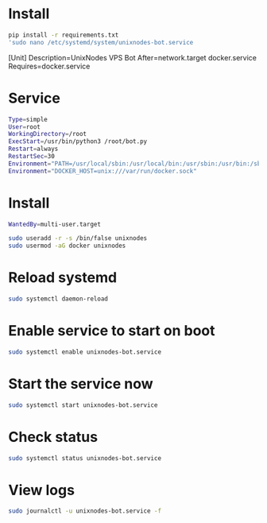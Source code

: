 # Install
```sh
pip install -r requirements.txt
'sudo nano /etc/systemd/system/unixnodes-bot.service
```
[Unit]
Description=UnixNodes VPS Bot
After=network.target docker.service
Requires=docker.service

# Service
```sh
Type=simple
User=root
WorkingDirectory=/root
ExecStart=/usr/bin/python3 /root/bot.py
Restart=always
RestartSec=30
Environment="PATH=/usr/local/sbin:/usr/local/bin:/usr/sbin:/usr/bin:/sbin:/bin"
Environment="DOCKER_HOST=unix:///var/run/docker.sock"
```

# Install
```sh
WantedBy=multi-user.target
```
```sh
sudo useradd -r -s /bin/false unixnodes
sudo usermod -aG docker unixnodes
```
# Reload systemd
```sh
sudo systemctl daemon-reload
```
# Enable service to start on boot
```sh
sudo systemctl enable unixnodes-bot.service
```
# Start the service now
```sh
sudo systemctl start unixnodes-bot.service
```
# Check status
```sh
sudo systemctl status unixnodes-bot.service
```
# View logs
```sh
sudo journalctl -u unixnodes-bot.service -f
```

